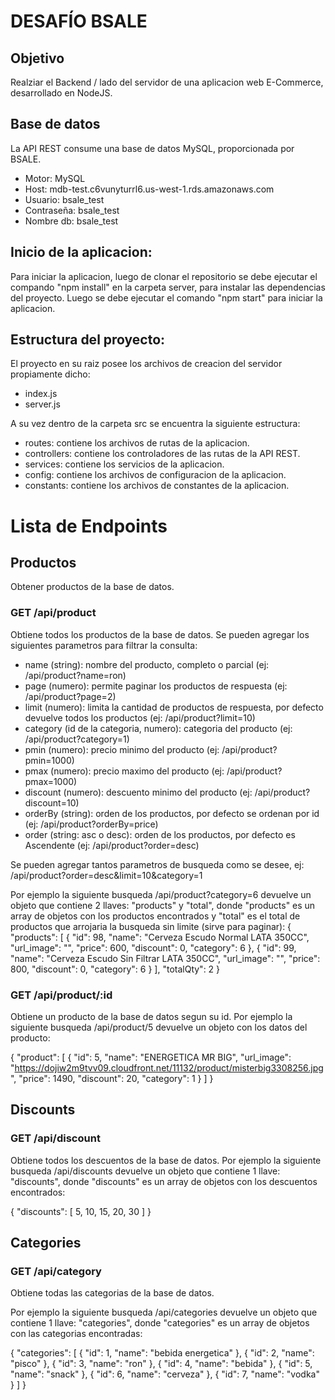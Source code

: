# DESAFÍO BSALE

## Objetivo

Realziar el Backend / lado del servidor de una aplicacion web E-Commerce, desarrollado en NodeJS.

## Base de datos

La API REST consume una base de datos MySQL, proporcionada por BSALE.

- Motor: MySQL
- Host: mdb-test.c6vunyturrl6.us-west-1.rds.amazonaws.com
- Usuario: bsale_test
- Contraseña: bsale_test
- Nombre db: bsale_test

## Inicio de la aplicacion:

Para iniciar la aplicacion, luego de clonar el repositorio se debe ejecutar el compando "npm install" en la carpeta server, para instalar las dependencias del proyecto. Luego se debe ejecutar el comando "npm start" para iniciar la aplicacion.

## Estructura del proyecto:

El proyecto en su raiz posee los archivos de creacion del servidor propiamente dicho:

- index.js
- server.js

A su vez dentro de la carpeta src se encuentra la siguiente estructura:

- routes: contiene los archivos de rutas de la aplicacion.
- controllers: contiene los controladores de las rutas de la API REST.
- services: contiene los servicios de la aplicacion.
- config: contiene los archivos de configuracion de la aplicacion.
- constants: contiene los archivos de constantes de la aplicacion.

# Lista de Endpoints

## Productos

Obtener productos de la base de datos.

### GET /api/product

Obtiene todos los productos de la base de datos.
Se pueden agregar los siguientes parametros para filtrar la consulta:

- name (string): nombre del producto, completo o parcial (ej: /api/product?name=ron)
- page (numero): permite paginar los productos de respuesta (ej: /api/product?page=2)
- limit (numero): limita la cantidad de productos de respuesta, por defecto devuelve todos los productos (ej: /api/product?limit=10)
- category (id de la categoria, numero): categoria del producto (ej: /api/product?category=1)
- pmin (numero): precio minimo del producto (ej: /api/product?pmin=1000)
- pmax (numero): precio maximo del producto (ej: /api/product?pmax=1000)
- discount (numero): descuento minimo del producto (ej: /api/product?discount=10)
- orderBy (string): orden de los productos, por defecto se ordenan por id (ej: /api/product?orderBy=price)
- order (string: asc o desc): orden de los productos, por defecto es Ascendente (ej: /api/product?order=desc)

Se pueden agregar tantos parametros de busqueda como se desee, ej: /api/product?order=desc&limit=10&category=1

Por ejemplo la siguiente busqueda /api/product?category=6 devuelve un objeto que contiene 2 llaves: "products" y "total", donde "products" es un array de objetos con los productos encontrados y "total" es el total de productos que arrojaria la busqueda sin limite (sirve para paginar):
{
"products": [
{
"id": 98,
"name": "Cerveza Escudo Normal LATA 350CC",
"url_image": "",
"price": 600,
"discount": 0,
"category": 6
},
{
"id": 99,
"name": "Cerveza Escudo Sin Filtrar LATA 350CC",
"url_image": "",
"price": 800,
"discount": 0,
"category": 6
}
],
"totalQty": 2
}

### GET /api/product/:id

Obtiene un producto de la base de datos segun su id.
Por ejemplo la siguiente busqueda /api/product/5 devuelve un objeto con los datos del producto:

{
"product": [
{
"id": 5,
"name": "ENERGETICA MR BIG",
"url_image": "https://dojiw2m9tvv09.cloudfront.net/11132/product/misterbig3308256.jpg",
"price": 1490,
"discount": 20,
"category": 1
}
]
}

## Discounts

### GET /api/discount

Obtiene todos los descuentos de la base de datos.
Por ejemplo la siguiente busqueda /api/discounts devuelve un objeto que contiene 1 llave: "discounts", donde "discounts" es un array de objetos con los descuentos encontrados:

{
"discounts": [
5,
10,
15,
20,
30
]
}

## Categories

### GET /api/category

Obtiene todas las categorias de la base de datos.

Por ejemplo la siguiente busqueda /api/categories devuelve un objeto que contiene 1 llave: "categories", donde "categories" es un array de objetos con las categorias encontradas:

{
"categories": [
{
"id": 1,
"name": "bebida energetica"
},
{
"id": 2,
"name": "pisco"
},
{
"id": 3,
"name": "ron"
},
{
"id": 4,
"name": "bebida"
},
{
"id": 5,
"name": "snack"
},
{
"id": 6,
"name": "cerveza"
},
{
"id": 7,
"name": "vodka"
}
]
}
